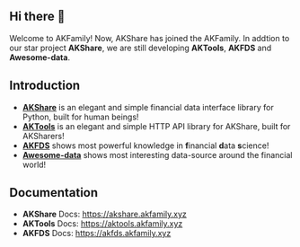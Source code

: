 ## Hi there 👋

Welcome to AKFamily! Now, AKShare has joined the AKFamily. In addtion to our star project **AKShare**, we are still developing **AKTools**, **AKFDS** and **Awesome-data**.

## Introduction

- [**AKShare**](https://github.com/akfamily/akshare) is an elegant and simple financial data interface library for Python, built for human beings! 
- [**AKTools**](https://github.com/akfamily/aktools) is an elegant and simple HTTP API library for AKShare, built for AKSharers!
- [**AKFDS**](https://akfamily.github.io/akfds) shows most powerful knowledge in **f**inancial **d**ata **s**cience!
- [**Awesome-data**](https://github.com/akfamily/awesome-data) shows most interesting data-source around the financial world!

## Documentation

- **AKShare** Docs: https://akshare.akfamily.xyz
- **AKTools** Docs: https://aktools.akfamily.xyz
- **AKFDS** Docs: https://akfds.akfamily.xyz
